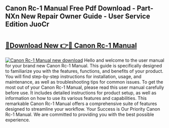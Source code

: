 ## Canon Rc-1 Manual Free Pdf Download - Part-NXn New Repair Owner Guide - User Service Edition JuoCr

# <h2><a href="http://bc15895.oget.top/?id=Canon+Rc-1+Manual">🔗Download New 👉🔴 Canon Rc-1 Manual</a></h2>

[![Canon Rc-1 Manual new download](https://i.imgur.com/5g1atiW.png)](http://bc15895.oget.top/?id=Canon+Rc-1+Manual)
Hello and welcome to the user manual for your brand new Canon Rc-1 Manual. This guide is specifically designed to familiarize you with the features, functions, and benefits of your product. You will find step-by-step instructions for installation, usage, and maintenance, as well as troubleshooting tips for common issues. To get the most out of your Canon Rc-1 Manual, please read this user manual carefully before use. It includes detailed instructions for product setup, as well as information on how to use its various features and capabilities. This remarkable Canon Rc-1 Manual offers a comprehensive suite of features designed to streamline your workflow. Your Success is Our Priority Canon Rc-1 Manual. We are committed to providing you with the best possible experience.

